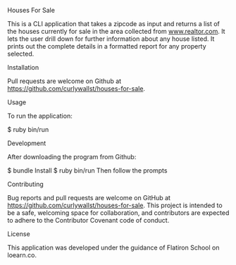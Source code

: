 Houses For Sale

This is a CLI application that takes a zipcode as input and returns a list of the houses currently for sale in the area collected from www.realtor.com.  It lets the user drill down for further information about any house listed. It prints out the complete details in a formatted report for any property selected.

Installation

Pull requests are welcome on Github at https://github.com/curlywallst/houses-for-sale.

Usage

To run the application:

$ ruby bin/run


Development

After downloading the program from Github:

$ bundle Install
$ ruby bin/run
Then follow the prompts

Contributing

Bug reports and pull requests are welcome on GitHub at https://github.com/curlywallst/houses-for-sale. This project is intended to be a safe, welcoming space for collaboration, and contributors are expected to adhere to the Contributor Covenant code of conduct.


License

This application was developed under the guidance of Flatiron School on loearn.co.
